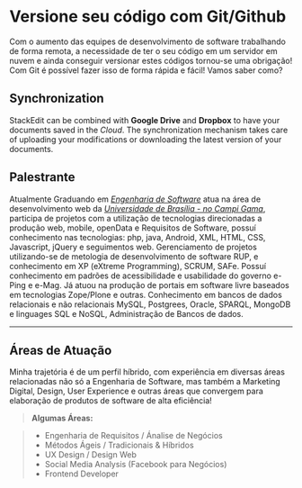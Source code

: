 Versione seu código com Git/Github
===================

Com o aumento das equipes de desenvolvimento de software trabalhando de forma remota, a necessidade de ter o seu código em um servidor em nuvem e ainda conseguir versionar estes códigos tornou-se uma obrigação! Com Git é possível fazer isso de forma rápida e fácil! Vamos saber como?

Synchronization
-------------------

StackEdit can be combined with <i class="icon-provider-gdrive"></i> **Google Drive** and <i class="icon-provider-dropbox"></i> **Dropbox** to have your documents saved in the *Cloud*. The synchronization mechanism takes care of uploading your modifications or downloading the latest version of your documents.

Palestrante
-------------------


Atualmente Graduando em *[Engenharia de Software](https://fga.unb.br/software/engenharia-de-software)* atua na área de desenvolvimento web da [*Universidade de Brasília - no Campi Gama*](https://fga.unb.br), participa de projetos com a utilização de tecnologias direcionadas a produção web, mobile, openData e Requisitos de Software, possuí conhecimento nas tecnologias: php, java, Android, XML, HTML, CSS, Javascript, jQuery e seguimentos web. Gerenciamento de projetos utilizando-se de metologia de desenvolvimento de software RUP, e conhecimento em XP (eXtreme Programming), SCRUM, SAFe. Possuí conhecimento em padrões de acessibilidade e usabilidade do governo e-Ping e e-Mag. Já atuou na produção de portais em software livre baseados em tecnologias Zope/Plone e outras. Conhecimento em bancos de dados relacionais e não relacionais MySQL, Postgrees, Oracle, SPARQL, MongoDB e linguages SQL e NoSQL, Administração de Bancos de dados.

----------


Áreas de Atuação
-------------

Minha trajetória é de um perfil híbrido, com experiência em diversas áreas relacionadas não só a Engenharia de Software, mas também a Marketing Digital, Design, User Experience e outras áreas que convergem para elaboração de produtos de software de alta eficiência!

> **Algumas Áreas:**

> - Engenharia de Requisitos / Ánalise de Negócios
> - Métodos Ágeis / Tradicionais & Híbridos
> - UX Design / Design Web
> - Social Media Analysis (Facebook para Negócios)
> - Frontend Developer
